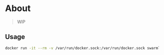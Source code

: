 # About

> WIP


## Usage

```sh
docker run -it --rm -v /var/run/docker.sock:/var/run/docker.sock swarmlibs/promstack:dev
```
